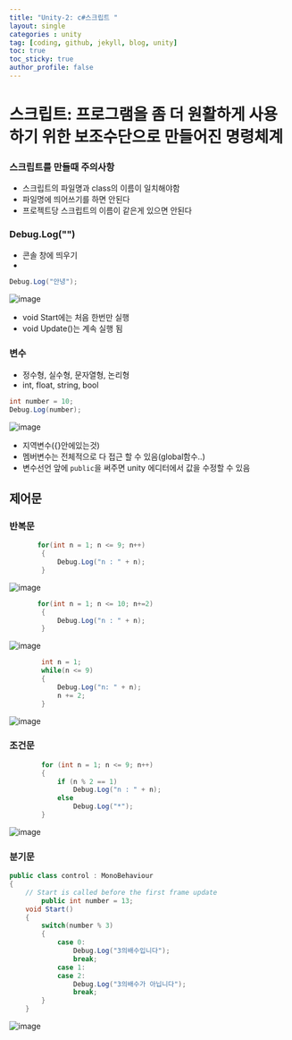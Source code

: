 ```yaml
---
title: "Unity-2: c#스크립트 "
layout: single
categories : unity
tag: [coding, github, jekyll, blog, unity]
toc: true
toc_sticky: true
author_profile: false
---
```


# 스크립트: 프로그램을 좀 더 원활하게 사용하기 위한 보조수단으로 만들어진 명령체계

### 스크립트를 만들때 주의사항
- 스크립트의 파일명과 class의 이름이 일치해야함
- 파일명에 띄어쓰기를 하면 안된다
- 프로젝트당 스크립트의 이름이 같은게 있으면 안된다

### Debug.Log("")
- 콘솔 창에 띄우기 
- 
```c#
Debug.Log("안녕");
```

![image](https://user-images.githubusercontent.com/111720411/209933176-5ddf0962-adb2-4e76-93c5-deeaf198311c.png)

- void Start에는 처음 한번만 실행
- void Update()는 계속 실행 됨


### 변수

- 정수형, 실수형, 문자열형, 논리형
- int, float, string, bool

```c#
int number = 10;
Debug.Log(number);
```

![image](https://user-images.githubusercontent.com/111720411/209933198-e63628e5-da70-4856-b51b-914ee636afcb.png)

- 지역변수({}안에있는것)
- 멤버변수는 전체적으로 다 접근 할 수 있음(global함수..)
- 변수선언 앞에 `public`을 써주면 unity 에디터에서 값을 수정할 수 있음

## 제어문

### 반복문

```c#
       for(int n = 1; n <= 9; n++) 
        {
            Debug.Log("n : " + n);
        }
```

![image](https://user-images.githubusercontent.com/111720411/209933237-8ab4824c-c544-4e56-8dcc-7653a6f629c8.png)




```c#
       for(int n = 1; n <= 10; n+=2) 
        {
            Debug.Log("n : " + n);
        }
```

![image](https://user-images.githubusercontent.com/111720411/209933248-3ecc3154-fd5c-4227-95c4-0d64cd52cfb0.png)




```c#
        int n = 1;
        while(n <= 9)
        {
            Debug.Log("n: " + n);
            n += 2;
        }
```

![image](https://user-images.githubusercontent.com/111720411/209933277-05389da0-8b6a-42d9-b5f6-abe810f4b3cf.png)



### 조건문

```c#
        for (int n = 1; n <= 9; n++)
        {
            if (n % 2 == 1)
                Debug.Log("n : " + n);
            else
                Debug.Log("*");
        }
```


![image](https://user-images.githubusercontent.com/111720411/209933291-391b4ceb-c3c1-4f79-b81b-b36c72b320d6.png)



### 분기문

```c#
public class control : MonoBehaviour
{
    // Start is called before the first frame update
        public int number = 13;
    void Start()
    {
        switch(number % 3)
        {
            case 0:
                Debug.Log("3의배수입니다");
                break;
            case 1:
            case 2:
                Debug.Log("3의배수가 아닙니다");
                break;
        }
    }

```


![image](https://user-images.githubusercontent.com/111720411/209933298-f0ccd50a-3e32-4387-ab50-ad7ca3ca0a62.png)


